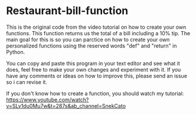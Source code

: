 # Restaurant-bill-function
This is the original code from the video tutorial on how to create your own functions. This function returns us the total of a bill including a 10% tip. The main goal for this is so you can parctice on how to create your own personalized functions using the reserved words "def" and "return" in Python.

You can copy and paste this program in your text editor and see what it does, feel free to make your own changes and experiment with it. If you have any comments or ideas on how to improve this, please send an issue so i can revise it.

If you don't know how to create a function, you should watch my tutorial: https://www.youtube.com/watch?v=SLv1du0Mu7w&t=287s&ab_channel=SnekCato

